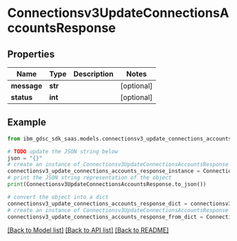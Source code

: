 # Connectionsv3UpdateConnectionsAccountsResponse


## Properties

Name | Type | Description | Notes
------------ | ------------- | ------------- | -------------
**message** | **str** |  | [optional] 
**status** | **int** |  | [optional] 

## Example

```python
from ibm_gdsc_sdk_saas.models.connectionsv3_update_connections_accounts_response import Connectionsv3UpdateConnectionsAccountsResponse

# TODO update the JSON string below
json = "{}"
# create an instance of Connectionsv3UpdateConnectionsAccountsResponse from a JSON string
connectionsv3_update_connections_accounts_response_instance = Connectionsv3UpdateConnectionsAccountsResponse.from_json(json)
# print the JSON string representation of the object
print(Connectionsv3UpdateConnectionsAccountsResponse.to_json())

# convert the object into a dict
connectionsv3_update_connections_accounts_response_dict = connectionsv3_update_connections_accounts_response_instance.to_dict()
# create an instance of Connectionsv3UpdateConnectionsAccountsResponse from a dict
connectionsv3_update_connections_accounts_response_from_dict = Connectionsv3UpdateConnectionsAccountsResponse.from_dict(connectionsv3_update_connections_accounts_response_dict)
```
[[Back to Model list]](../README.md#documentation-for-models) [[Back to API list]](../README.md#documentation-for-api-endpoints) [[Back to README]](../README.md)


